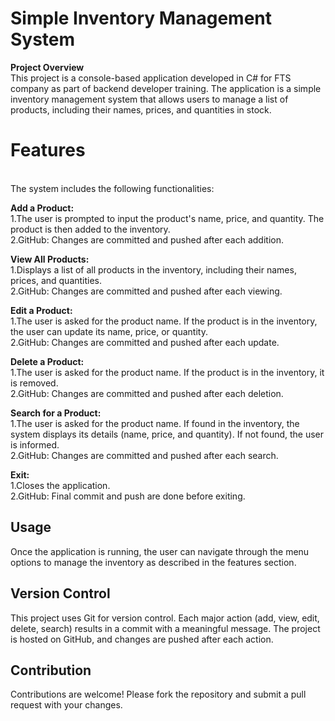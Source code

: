 # Simple Inventory Management System
<b>Project Overview</b><br>
This project is a console-based application developed in C# for FTS company as part of backend developer training. The application is a simple inventory management system that allows users to manage a list of products, including their names, prices, and quantities in stock.<br>
<h1><b>Features</b></h1><br>
The system includes the following functionalities:

<b>Add a Product:</b><br>
1.The user is prompted to input the product's name, price, and quantity. The product is then added to the inventory.<br>
2.GitHub: Changes are committed and pushed after each addition.

<b>View All Products:</b><br>
1.Displays a list of all products in the inventory, including their names, prices, and quantities.<br>
2.GitHub: Changes are committed and pushed after each viewing.

<b>Edit a Product:</b><br>
1.The user is asked for the product name. If the product is in the inventory, the user can update its name, price, or quantity.<br>
2.GitHub: Changes are committed and pushed after each update.

<b>Delete a Product:</b><br>
1.The user is asked for the product name. If the product is in the inventory, it is removed.<br>
2.GitHub: Changes are committed and pushed after each deletion.

<b>Search for a Product:</b><br>
1.The user is asked for the product name. If found in the inventory, the system displays its details (name, price, and quantity). If not found, the user is informed.<br>
2.GitHub: Changes are committed and pushed after each search.

<b>Exit:</b><br>
1.Closes the application.<br>
2.GitHub: Final commit and push are done before exiting.

## Usage
Once the application is running, the user can navigate through the menu options to manage the inventory as described in the features section.<br>

## Version Control
This project uses Git for version control. Each major action (add, view, edit, delete, search) results in a commit with a meaningful message. The project is hosted on GitHub, and changes are pushed after each action.<br>

## Contribution
Contributions are welcome! Please fork the repository and submit a pull request with your changes.


                                                                                                                                              
